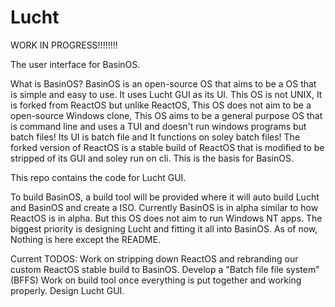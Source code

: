 # Lucht

WORK IN PROGRESS!!!!!!!!

The user interface for BasinOS.

What is BasinOS?
BasinOS is an open-source OS that aims to be a OS that is simple and easy to use. It uses Lucht GUI as its UI. This OS is not UNIX, It is forked from ReactOS but unlike ReactOS, This OS does not aim to be a open-source Windows clone, This OS aims to be a general purpose OS that is command line and uses a TUI and doesn't run windows programs but batch files! Its UI is batch file and It functions on soley batch files! The forked version of ReactOS is a stable build of ReactOS that is modified to be stripped of its GUI and soley run on cli. This is the basis for BasinOS. 

This repo contains the code for Lucht GUI.

To build BasinOS, a build tool will be provided where it will auto build Lucht and BasinOS and create a ISO. Currently BasinOS is in alpha similar to how ReactOS is in alpha. But this OS does not aim to run Windows NT apps. The biggest priority is designing Lucht and fitting it all into BasinOS. As of now, Nothing is here except the README. 

Current TODOS:
Work on stripping down ReactOS and rebranding our custom ReactOS stable build to BasinOS.
Develop a "Batch file file system" (BFFS)
Work on build tool once everything is put together and working properly.
Design Lucht GUI.
